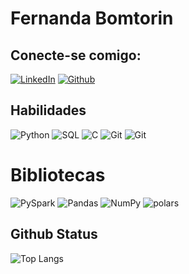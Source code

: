 # Fernanda Bomtorin

## Conecte-se comigo: 
[![LinkedIn](https://img.shields.io/badge/LinkedIn-000?style=for-the-badge&logo=linkedin&logoColor=0E76A8)](https://www.linkedin.com/in/fernandabomtorin/)  [![Github](https://img.shields.io/badge/Github-357?style=for-the-badge&logo=Github&logoColor=fffff)](https://www.github.com/fernandabomtorin16)

## Habilidades 
![Python](https://img.shields.io/badge/Python-000?style=for-the-badge&logo=python&logoColor=30A3DC) ![SQL](https://img.shields.io/badge/sql_server-000?style=for-the-badge&logo=microsoftsqlserver&logoColor=microsoftsqlserver) ![C](https://img.shields.io/badge/C-000?style=for-the-badge&logo=c) ![Git](https://img.shields.io/badge/git-000?style=for-the-badge&logo=git&logoColor=git) ![Git](https://img.shields.io/badge/github-000?style=for-the-badge&logo=github&logoColor=github)

# Bibliotecas
![PySpark](https://img.shields.io/badge/PySpark-000?style=for-the-badge&logo=apachespark) ![Pandas](https://img.shields.io/badge/pandas-000?style=for-the-badge&logo=pandas) ![NumPy](https://img.shields.io/badge/Numpy-000?style=for-the-badge&logo=numpy) ![polars](https://img.shields.io/badge/polars-000?style=for-the-badge&logo=polars)

## Github Status
![Top Langs](https://github-readme-stats-git-masterrstaa-rickstaa.vercel.app/api/top-langs/?username=ABREUGUI-MAKER&bg_color=000&border_color=30A3DC&title_color=E94D5F&text_color=FFF)
